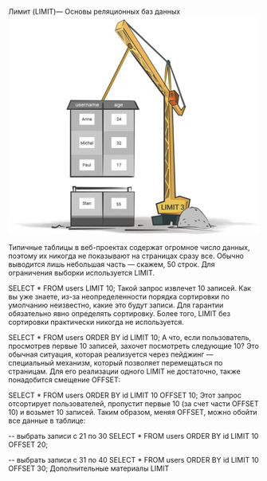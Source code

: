 Лимит (LIMIT)—
Основы реляционных баз данных
![](image_processing20220921-26-wdbqy4.jpg)

Типичные таблицы в веб-проектах содержат огромное число данных, поэтому их никогда не показывают на страницах сразу все. Обычно выводится лишь небольшая часть — скажем, 50 строк. Для ограничения выборки используется LIMIT.

SELECT * FROM users LIMIT 10;
Такой запрос извлечет 10 записей. Как вы уже знаете, из-за неопределенности порядка сортировки по умолчанию неизвестно, какие это будут записи. Для гарантии обязательно явно определять сортировку. Более того, LIMIT без сортировки практически никогда не используется.

SELECT * FROM users ORDER BY id LIMIT 10;
А что, если пользователь, просмотрев первые 10 записей, захочет посмотреть следующие 10? Это обычная ситуация, которая реализуется через пейджинг — специальный механизм, который позволяет перемещаться по страницам. Для его реализации одного LIMIT не достаточно, также понадобится смещение OFFSET:

SELECT * FROM users ORDER BY id LIMIT 10 OFFSET 10;
Этот запрос отсортирует пользователей, пропустит первые 10 (за счет части OFFSET 10) и возьмет 10 записей. Таким образом, меняя OFFSET, можно обойти все данные в таблице:

-- выбрать записи с 21 по 30
SELECT * FROM users ORDER BY id LIMIT 10 OFFSET 20;

-- выбрать записи с 31 по 40
SELECT * FROM users ORDER BY id LIMIT 10 OFFSET 30;
Дополнительные материалы
LIMIT